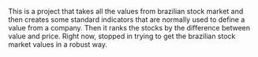 This is a project that takes all the values from brazilian stock market and then creates some standard indicators that are normally used to define a value from a company. Then it ranks the stocks by the difference between value and price.
Right now, stopped in trying to get the brazilian stock market values in a robust way.
